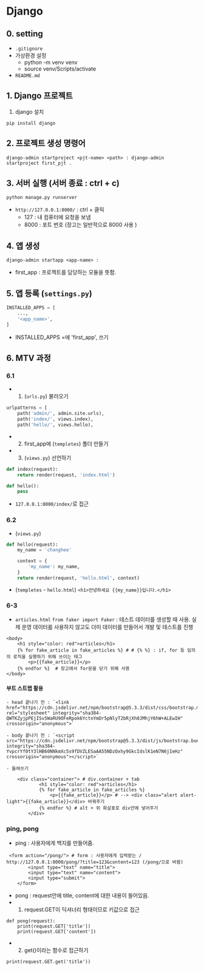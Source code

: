 # Django


## 0. setting

- `.gitignore`
- 가상환경 설정 
    - python -m venv venv
    - source venv/Scripts/activate
- `README.md` 

## 1. Django 프로젝트 
1. django 설치
```shell (터미널 창에서 쓰는 명령어)
pip install django
```

## 2. 프로젝트 생성 명령어
```shell
django-admin startproject <pjt-name> <path> : django-admin startproject first_pjt .
```

## 3. 서버 실행 (서버 종료 : ctrl + c)
```shell
python manage.py runserver
```
- `http://127.0.0.1:8000/` : ctrl + 클릭 
    - 127 : 내 컴퓨터에 요청을 보냄 
    - 8000 : 포트 번호 (장고는 일반적으로 8000 사용 )


## 4. 앱 생성
```shell
django-admin startapp <app-name> :  
```
- first_app : 프로젝트를 담당하는 모듈을 뜻함.

## 5. 앱 등록 (`settings.py`)
```python
INSTALLED_APPS = [
    ...,
    '<app_name>',
]
```
- INSTALLED_APPS =에 'first_app', 쓰기


## 6. MTV 과정 
### 6.1 
- 1) (`urls.py`) 불러오기
```python
urlpatterns = [
    path('admin/', admin.site.urls),
    path('index/', views.index),
    path('hello/', views.hello),  
```
- 2) first_app에 (`templetes`) 폴더 만들기

- 3) (`views.py`) 선언하기
```python
def index(request):
    return render(request, 'index.html')

def hello():
    pass
```
- `127.0.0.1:8000/index/`로 접근

### 6.2 
- (`views.py`)
```python
def hello(request):
    my_name = 'changhee'

    context = {
        'my_name': my_name,
    }
    return render(request, 'hello.html', context)
```

- (`templetes` - `hello.html`)
`<h1>안녕하세요 {{my_name}}입니다.</h1>`

### 6-3
- `articles.html`
`from faker import Faker` : 테스트 데이터를 생성할 때 사용.
실제 운영 데이터를 사용하지 않고도 더미 데이터를 만들어서 개발 및 테스트를 진행
```shell
<body>
    <h1 style="color: red">articles</h1>
    {% for fake_article in fake_articles %} # # {% %} : if, for 등 임의의 로직을 실행하기 위해 쓰이는 태그 
        <p>{{fake_article}}</p>
    {% endfor %}  # 장고에서 for문을 닫기 위해 사용 
</body>
```
 #### 부트 스트랩 활용
    - head 끝나기 전 : `<link href="https://cdn.jsdelivr.net/npm/bootstrap@5.3.3/dist/css/bootstrap.min.css" rel="stylesheet" integrity="sha384-QWTKZyjpPEjISv5WaRU9OFeRpok6YctnYmDr5pNlyT2bRjXh0JMhjY6hW+ALEwIH" crossorigin="anonymous">`

    - body 끝나기 전 : `<script src="https://cdn.jsdelivr.net/npm/bootstrap@5.3.3/dist/js/bootstrap.bundle.min.js" integrity="sha384-YvpcrYf0tY3lHB60NNkmXc5s9fDVZLESaAA55NDzOxhy9GkcIdslK1eN7N6jIeHz" crossorigin="anonymous"></script>`

    - 들여쓰기 
```shell
    <div class="container"> # div.container + tab
            <h1 style="color: red">articles</h1>
            {% for fake_article in fake_articles %}
                <p>{{fake_article}}</p> # --> <div class="alert alert-light">{{fake_article}}</div> 바꿔주기 
            {% endfor %} # alt + 위 화살표로 div안에 넣어주기
        </div>
```


### ping, pong
- ping : 사용자에게 백지를 만들어줌.
```shell
 <form action="/pong/"> # form : 사용자에게 입력받는 / http://127.0.0.1:8000/pong/?title=123&content=123 (/pong/으로 바뀜) 
        <input type="text" name="title">
        <input type="text" name="content">
        <input type="submit">
    </form>  
```
- pong : request안에 title, content에 대한 내용이 들어있음.
- 1) request.GET이 딕셔너리 형태이므로 키값으로 접근
```shell
def pong(request): 
    print(request.GET['title']) 
    print(request.GET['content'])
```
- 2) get()이라는 함수로 접근하기
```shell
print(request.GET.get('title'))
```